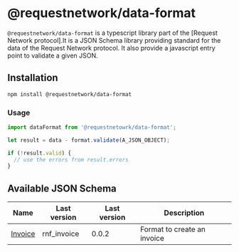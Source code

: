 # @requestnetwork/data-format

`@requestnetwork/data-format` is a typescript library part of the [Request Network protocol].It is a JSON Schema library providing standard for the data of the Request Network protocol. It also provide a javascript entry point to validate a given JSON.

## Installation

```bash
npm install @requestnetwork/data-format
```

### Usage

```js
import dataFormat from '@requestnetowrk/data-format';

let result = data - format.validate(A_JSON_OBJECT);

if (!result.valid) {
  // use the errors from result.errors
}
```

## Available JSON Schema

| Name                                                    | Last version | Last version | Description                 |
| ------------------------------------------------------- | ------------ | ------------ | --------------------------- |
| [Invoice](/packages/data-format/src/format/rnf_invoice) | rnf_invoice  | 0.0.2        | Format to create an invoice |
